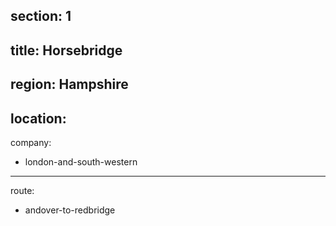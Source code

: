 ﻿section: 1
----
title: Horsebridge
----
region: Hampshire
----
location: 
----
company:
- london-and-south-western
----
route:
- andover-to-redbridge
